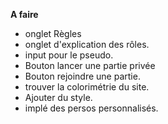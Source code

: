 **A faire**
- onglet Règles
- onglet d'explication des rôles.
- input pour le pseudo.
- Bouton lancer une partie privée
- Bouton rejoindre une partie.
- trouver la colorimétrie du site.
- Ajouter du style.
- implé des persos personnalisés.
